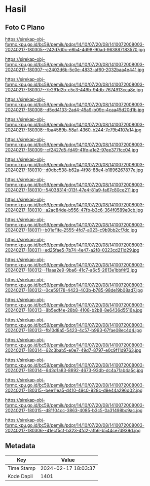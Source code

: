 # Hasil

## Foto C Plano

https://sirekap-obj-formc.kpu.go.id/bc59/pemilu/pdpr/14/10/07/20/08/1410072008003-20240217-180305--242d7d0c-e8b4-4d98-90ad-963887183570.jpg

https://sirekap-obj-formc.kpu.go.id/bc59/pemilu/pdpr/14/10/07/20/08/1410072008003-20240217-180307--c2402d6b-5c0e-4833-af60-2032baa4e441.jpg

https://sirekap-obj-formc.kpu.go.id/bc59/pemilu/pdpr/14/10/07/20/08/1410072008003-20240217-180307--7e291d2b-c5c3-449b-94db-7674913cca8e.jpg

https://sirekap-obj-formc.kpu.go.id/bc59/pemilu/pdpr/14/10/07/20/08/1410072008003-20240217-180308--d5cd4133-2ad4-45a9-b09c-4caa45d20d1b.jpg

https://sirekap-obj-formc.kpu.go.id/bc59/pemilu/pdpr/14/10/07/20/08/1410072008003-20240217-180308--fba4589b-58af-4360-b244-7e79b4107a14.jpg

https://sirekap-obj-formc.kpu.go.id/bc59/pemilu/pdpr/14/10/07/20/08/1410072008003-20240217-180309--cf2427d5-fd49-41fe-a1e2-97ee377fcc04.jpg

https://sirekap-obj-formc.kpu.go.id/bc59/pemilu/pdpr/14/10/07/20/08/1410072008003-20240217-180310--d0dbc538-b62a-4f98-88e4-b1896267877e.jpg

https://sirekap-obj-formc.kpu.go.id/bc59/pemilu/pdpr/14/10/07/20/08/1410072008003-20240217-180310--54038314-013f-47e4-81a9-fa67c80ce211.jpg

https://sirekap-obj-formc.kpu.go.id/bc59/pemilu/pdpr/14/10/07/20/08/1410072008003-20240217-180310--a2ac84de-b556-47fb-b3c6-364f0589e0cb.jpg

https://sirekap-obj-formc.kpu.go.id/bc59/pemilu/pdpr/14/10/07/20/08/1410072008003-20240217-180311--b01ef1fe-2555-4fd7-a023-c9b9bb2cf7dc.jpg

https://sirekap-obj-formc.kpu.go.id/bc59/pemilu/pdpr/14/10/07/20/08/1410072008003-20240217-180311--ed25fae5-7b74-4e47-a2f8-0323cd211d29.jpg

https://sirekap-obj-formc.kpu.go.id/bc59/pemilu/pdpr/14/10/07/20/08/1410072008003-20240217-180312--11aaa2e9-9ba6-41c7-a6c5-2613e1bbf4f2.jpg

https://sirekap-obj-formc.kpu.go.id/bc59/pemilu/pdpr/14/10/07/20/08/1410072008003-20240217-180312--0ce59178-4423-403b-b785-98de19b08ad7.jpg

https://sirekap-obj-formc.kpu.go.id/bc59/pemilu/pdpr/14/10/07/20/08/1410072008003-20240217-180313--8b5edf4e-28b8-4108-b2b8-8e6436d5516a.jpg

https://sirekap-obj-formc.kpu.go.id/bc59/pemilu/pdpr/14/10/07/20/08/1410072008003-20240217-180313--fb10d8a5-5423-4c57-b993-67fae08ec4d4.jpg

https://sirekap-obj-formc.kpu.go.id/bc59/pemilu/pdpr/14/10/07/20/08/1410072008003-20240217-180314--62c3bab5-e0e7-49d7-8797-e0c9f11d9763.jpg

https://sirekap-obj-formc.kpu.go.id/bc59/pemilu/pdpr/14/10/07/20/08/1410072008003-20240217-180314--643d1a83-8892-4673-93db-dc4a71ab4a5c.jpg

https://sirekap-obj-formc.kpu.go.id/bc59/pemilu/pdpr/14/10/07/20/08/1410072008003-20240217-180315--bee11ea5-d410-49c0-928c-d9e44a296d02.jpg

https://sirekap-obj-formc.kpu.go.id/bc59/pemilu/pdpr/14/10/07/20/08/1410072008003-20240217-180315--d81104cc-3863-4085-b3c5-0a31498bc9ac.jpg

https://sirekap-obj-formc.kpu.go.id/bc59/pemilu/pdpr/14/10/07/20/08/1410072008003-20240217-180306--41ecf5cf-b323-4fd2-afb6-b544ce7d939d.jpg


## Metadata

| Key        | Value               |
| ---------- | ------------------- |
| Time Stamp | 2024-02-17 18:03:37 |
| Kode Dapil | 1401                |



